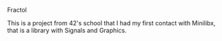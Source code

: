 Fractol

This is a project from 42's school that I had my first contact with Minilibx, that is a library with Signals and Graphics.
